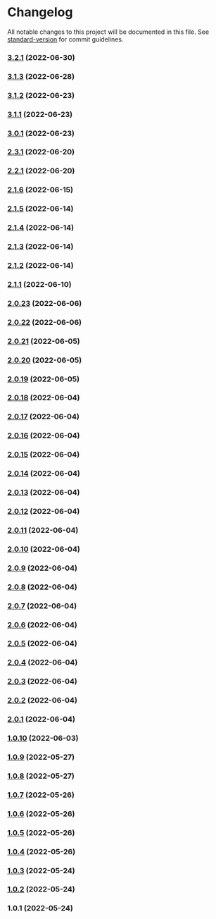 # Changelog

All notable changes to this project will be documented in this file. See [standard-version](https://github.com/conventional-changelog/standard-version) for commit guidelines.

### [3.2.1](https://github.com/exoort/nuxt-cms-engine/compare/v3.2.0...v3.2.1) (2022-06-30)

### [3.1.3](https://github.com/exoort/nuxt-cms-engine/compare/v3.1.2...v3.1.3) (2022-06-28)

### [3.1.2](https://github.com/exoort/nuxt-cms-engine/compare/v3.1.1...v3.1.2) (2022-06-23)

### [3.1.1](https://github.com/exoort/nuxt-cms-engine/compare/v3.0.1...v3.1.1) (2022-06-23)

### [3.0.1](https://github.com/exoort/nuxt-cms-engine/compare/v3.0.0...v3.0.1) (2022-06-23)

### [2.3.1](https://github.com/exoort/nuxt-cms-engine/compare/v2.2.1...v2.3.1) (2022-06-20)

### [2.2.1](https://github.com/exoort/nuxt-cms-engine/compare/v2.1.6...v2.2.1) (2022-06-20)

### [2.1.6](https://github.com/exoort/nuxt-cms-engine/compare/v2.1.5...v2.1.6) (2022-06-15)

### [2.1.5](https://github.com/exoort/nuxt-cms-engine/compare/v2.1.4...v2.1.5) (2022-06-14)

### [2.1.4](https://github.com/exoort/nuxt-cms-engine/compare/v2.1.3...v2.1.4) (2022-06-14)

### [2.1.3](https://github.com/exoort/nuxt-cms-engine/compare/v2.1.2...v2.1.3) (2022-06-14)

### [2.1.2](https://github.com/exoort/nuxt-cms-engine/compare/v2.1.1...v2.1.2) (2022-06-14)

### [2.1.1](https://github.com/exoort/nuxt-cms-engine/compare/v2.0.23...v2.1.1) (2022-06-10)

### [2.0.23](https://github.com/exoort/nuxt-cms-engine/compare/v2.0.22...v2.0.23) (2022-06-06)

### [2.0.22](https://github.com/exoort/nuxt-cms-engine/compare/v2.0.21...v2.0.22) (2022-06-06)

### [2.0.21](https://github.com/exoort/nuxt-cms-engine/compare/v2.0.20...v2.0.21) (2022-06-05)

### [2.0.20](https://github.com/exoort/nuxt-cms-engine/compare/v2.0.19...v2.0.20) (2022-06-05)

### [2.0.19](https://github.com/exoort/nuxt-cms-engine/compare/v2.0.18...v2.0.19) (2022-06-05)

### [2.0.18](https://github.com/exoort/nuxt-cms-engine/compare/v2.0.17...v2.0.18) (2022-06-04)

### [2.0.17](https://github.com/exoort/nuxt-cms-engine/compare/v2.0.16...v2.0.17) (2022-06-04)

### [2.0.16](https://github.com/exoort/nuxt-cms-engine/compare/v2.0.15...v2.0.16) (2022-06-04)

### [2.0.15](https://github.com/exoort/nuxt-cms-engine/compare/v2.0.14...v2.0.15) (2022-06-04)

### [2.0.14](https://github.com/exoort/nuxt-cms-engine/compare/v2.0.13...v2.0.14) (2022-06-04)

### [2.0.13](https://github.com/exoort/nuxt-cms-engine/compare/v2.0.12...v2.0.13) (2022-06-04)

### [2.0.12](https://github.com/exoort/nuxt-cms-engine/compare/v2.0.11...v2.0.12) (2022-06-04)

### [2.0.11](https://github.com/exoort/nuxt-cms-engine/compare/v2.0.10...v2.0.11) (2022-06-04)

### [2.0.10](https://github.com/exoort/nuxt-cms-engine/compare/v2.0.9...v2.0.10) (2022-06-04)

### [2.0.9](https://github.com/exoort/nuxt-cms-engine/compare/v2.0.8...v2.0.9) (2022-06-04)

### [2.0.8](https://github.com/exoort/nuxt-cms-engine/compare/v2.0.7...v2.0.8) (2022-06-04)

### [2.0.7](https://github.com/exoort/nuxt-cms-engine/compare/v2.0.6...v2.0.7) (2022-06-04)

### [2.0.6](https://github.com/exoort/nuxt-cms-engine/compare/v2.0.5...v2.0.6) (2022-06-04)

### [2.0.5](https://github.com/exoort/nuxt-cms-engine/compare/v2.0.4...v2.0.5) (2022-06-04)

### [2.0.4](https://github.com/exoort/nuxt-cms-engine/compare/v2.0.3...v2.0.4) (2022-06-04)

### [2.0.3](https://github.com/exoort/nuxt-cms-engine/compare/v2.0.2...v2.0.3) (2022-06-04)

### [2.0.2](https://github.com/exoort/nuxt-cms-engine/compare/v2.0.1...v2.0.2) (2022-06-04)

### [2.0.1](https://github.com/exoort/nuxt-cms-engine/compare/v1.0.10...v2.0.1) (2022-06-04)

### [1.0.10](https://github.com/exoort/nuxt-cms-engine/compare/v1.0.9...v1.0.10) (2022-06-03)

### [1.0.9](https://github.com/exoort/nuxt-cms-engine/compare/v1.0.8...v1.0.9) (2022-05-27)

### [1.0.8](https://github.com/exoort/nuxt-cms-engine/compare/v1.0.7...v1.0.8) (2022-05-27)

### [1.0.7](https://github.com/exoort/nuxt-cms-engine/compare/v1.0.6...v1.0.7) (2022-05-26)

### [1.0.6](https://github.com/exoort/nuxt-cms-engine/compare/v1.0.5...v1.0.6) (2022-05-26)

### [1.0.5](https://github.com/exoort/nuxt-cms-engine/compare/v1.0.4...v1.0.5) (2022-05-26)

### [1.0.4](https://github.com/exoort/nuxt-cms-engine/compare/v1.0.3...v1.0.4) (2022-05-26)

### [1.0.3](https://github.com/exoort/nuxt-cms-engine/compare/v1.0.2...v1.0.3) (2022-05-24)

### [1.0.2](https://github.com/exoort/nuxt-cms-engine/compare/v1.0.1...v1.0.2) (2022-05-24)

### 1.0.1 (2022-05-24)
